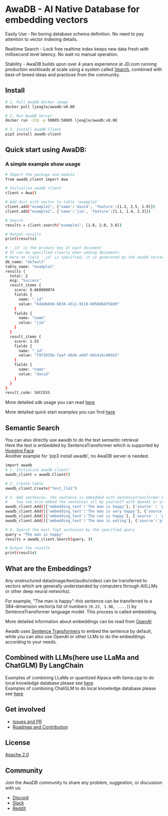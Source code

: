 # AwaDB - AI Native Database for embedding vectors

Easily Use - No boring database schema definition. No need to pay attention to vector indexing details.  

Realtime Search - Lock free realtime index keeps new data fresh with millisecond level latency. No wait no manual operation.  

Stability - AwaDB builds upon over 4 years experience at JD.com running production workloads at scale using a system called [Vearch](https://github.com/vearch/vearch), combined with best-of-breed ideas and practices from the community.

## Install
```bash
# 1. Pull AwaDB docker image
docker pull ljeagle/awadb:v0.08

# 2. Run AwaDB Server
docker run -itd -p 50005:50005 ljeagle/awadb:v0.08

# 3. Install AwaDB Client
pip3 install awadb-client
```

## Quick start using AwaDB:

### A simple example show usage
```bash
# Import the package and module
from awadb_client import Awa

# Initialize awadb client
client = Awa()

# Add dict with vector to table 'example1'
client.add("example1", {'name':'david', 'feature':[1.3, 2.5, 1.9]})
client.add("example1", {'name':'jim', 'feature':[1.1, 1.4, 2.3]})

# Search
results = client.search("example1", [1.0, 2.0, 3.0])

# Output results
print(results)

# '_id' is the primary key of each document
# It can be specified clearly when adding documents
# Here no field '_id' is specified, it is generated by the awadb server 
db_name: "default"
table_name: "example1"
results {
  total: 2
  msg: "Success"
  result_items {
    score: 0.860000074
    fields {
      name: "_id" 
      value: "64ddb69d-6038-4311-9118-605686d758d9"
    }
    fields {
      name: "name"
      value: "jim"
    }
  }
  result_items {
    score: 1.55
    fields {
      name: "_id"
      value: "f9f3035b-faaf-48d4-a947-801416c005b3"
    }
    fields {
      name: "name"
      value: "david"
    }
  }
}
result_code: SUCCESS
```

More detailed sdk usage you can read [here](https://github.com/awa-ai/awadb/blob/main/clients/awadb/client.py)

More detailed quick start examples you can find [here](https://github.com/awa-ai/awadb/blob/main/tests/test_awadb_client.py)


## Semantic Search
You can also directly use awadb to do the text semantic retrieval  
Here the text is embedded by SentenceTransformer which is supported by [Hugging Face](https://huggingface.co)  
Another example for 'pip3 install awadb', no AwaDB server is needed.
```bash
import awadb
# 1. Initialize awadb client!
awadb_client = awadb.Client()

# 2. Create table
awadb_client.Create("test_llm1") 

# 3. Add sentences, the sentence is embedded with SentenceTransformer by default
#    You can also embed the sentences all by yourself with OpenAI or other LLMs
awadb_client.Add([{'embedding_text':'The man is happy'}, {'source' : 'pic1'}])
awadb_client.Add([{'embedding_text':'The man is very happy'}, {'source' : 'pic2'}])
awadb_client.Add([{'embedding_text':'The cat is happy'}, {'source' : 'pic3'}])
awadb_client.Add([{'embedding_text':'The man is eating'}, {'source':'pic4'}])

# 4. Search the most Top3 sentences by the specified query
query = "The man is happy"
results = awadb_client.Search(query, 3)

# Output the results
print(results)
```

## What are the Embeddings?

Any unstructured data(image/text/audio/video) can be transferred to vectors which are generally understanded by computers through AI(LLMs or other deep neural networks).   
  
For example, "The man is happy"-this sentence can be transferred to a 384-dimension vector(a list of numbers `[0.23, 1.98, ....]`) by SentenceTransformer language model. This process is called embedding.

More detailed information about embeddings can be read from [OpenAI](https://platform.openai.com/docs/guides/embeddings/what-are-embeddings)

Awadb uses [Sentence Transformers](https://huggingface.co/sentence-transformers) to embed the sentence by default, while you can also use OpenAI or other LLMs to do the embeddings according to your needs.


## Combined with LLMs(here use LLaMa and ChatGLM) By LangChain
Examples of combining LLaMa or quantized Alpaca with llama.cpp to do local knowledge database please see [here](./examples/llama.cpp)  
Examples of combining ChatGLM to do local knowledge database please see [here](./examples/chatglm)  


## Get involved

- [Issues and PR](https://github.com/awa-ai/awadb/issues)  
- [Roadmap and Contribution](https://github.com/awa-ai/awadb/blob/main/ROADMAP.md)


## License

[Apache 2.0](./LICENSE)


## Community

Join the AwaDB community to share any problem, suggestion, or discussion with us:

- [Discord](https://discord.gg/GP7QxRrDjB)
- [Slack](https://awadbhq.slack.com)
- [Reddit](https://www.reddit.com/r/Awadb/)
